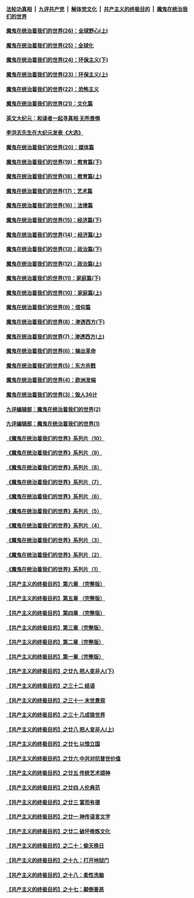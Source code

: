 

####  [法轮功真相](../../../../basic/blob/master/README.md?t=02081931) &nbsp;|&nbsp; [九评共产党](../../../../9ping.md/blob/master/README.md?t=02081931) &nbsp;|&nbsp; [解体党文化](../../../../jtdwh.md/blob/master/README.md?t=02081931)  &nbsp;|&nbsp; [共产主义的终极目的](../../../../gczydzjmd.md/blob/master/README.md?t=02081931) &nbsp;|&nbsp; [魔鬼在统治我们的世界](../../../../mgztzwmdsj.md/blob/master/README.md?t=02081931) 

#### [魔鬼在统治着我们的世界(26)：全球野心(上)](../pages/nsc422/n10900318.md?t=02081931) 

#### [魔鬼在统治着我们的世界(25)：全球化](../pages/nsc422/n10788205.md?t=02081931) 

#### [魔鬼在统治着我们的世界(24)：环保主义(下)](../pages/nsc422/n10695307.md?t=02081931) 

#### [魔鬼在统治着我们的世界(23)：环保主义(上)](../pages/nsc422/n10688613.md?t=02081931) 

#### [魔鬼在统治着我们的世界(22)：恐怖主义](../pages/nsc422/n10614727.md?t=02081931) 

#### [魔鬼在统治着我们的世界(21)：文化篇](../pages/nsc422/n10597706.md?t=02081931) 

#### [英文大纪元：和读者一起寻真相 无所畏惧](../pages/nsc422/n12542027.md?t=02081931) 

#### [李洪志先生在大纪元发表《大选》](../pages/nsc422/n12534746.md?t=02081931) 

#### [魔鬼在统治着我们的世界(20)：媒体篇](../pages/nsc422/n10586579.md?t=02081931) 

#### [魔鬼在统治着我们的世界(19)：教育篇(下)](../pages/nsc422/n10564808.md?t=02081931) 

#### [魔鬼在统治着我们的世界(18)：教育篇(上)](../pages/nsc422/n10526970.md?t=02081931) 

#### [魔鬼在统治着我们的世界(17)：艺术篇](../pages/nsc422/n10499093.md?t=02081931) 

#### [魔鬼在统治着我们的世界(16)：法律篇](../pages/nsc422/n10485969.md?t=02081931) 

#### [魔鬼在统治着我们的世界(15)：经济篇(下)](../pages/nsc422/n10469975.md?t=02081931) 

#### [魔鬼在统治着我们的世界(14)：经济篇(上)](../pages/nsc422/n10457370.md?t=02081931) 

#### [魔鬼在统治着我们的世界(13)：政治篇(下)](../pages/nsc422/n10448270.md?t=02081931) 

#### [魔鬼在统治着我们的世界(12)：政治篇(上)](../pages/nsc422/n10444576.md?t=02081931) 

#### [魔鬼在统治着我们的世界(11)：家庭篇(下)](../pages/nsc422/n10440961.md?t=02081931) 

#### [魔鬼在统治着我们的世界(10)：家庭篇(上)](../pages/nsc422/n10435448.md?t=02081931) 

#### [魔鬼在统治着我们的世界(9)：信仰篇](../pages/nsc422/n10432159.md?t=02081931) 

#### [魔鬼在统治着我们的世界(8)：渗透西方(下)](../pages/nsc422/n10429603.md?t=02081931) 

#### [魔鬼在统治着我们的世界(7)：渗透西方(上)](../pages/nsc422/n10426013.md?t=02081931) 

#### [魔鬼在统治着我们的世界(6)：输出革命](../pages/nsc422/n10421536.md?t=02081931) 

#### [魔鬼在统治着我们的世界(5)：东方杀戮](../pages/nsc422/n10417707.md?t=02081931) 

#### [魔鬼在统治着我们的世界(4)：欧洲发端](../pages/nsc422/n10414890.md?t=02081931) 

#### [魔鬼在统治着我们的世界(3)：毁人36计](../pages/nsc422/n10411583.md?t=02081931) 

#### [九评编辑部：魔鬼在统治着我们的世界(2)](../pages/nsc422/n10410036.md?t=02081931) 

#### [九评编辑部：魔鬼在统治着我们的世界(1)](../pages/nsc422/n10406825.md?t=02081931) 

#### [《魔鬼在统治着我们的世界》系列片（10）](../pages/nsc422/n12292670.md?t=02081931) 

#### [《魔鬼在统治着我们的世界》系列片（9）](../pages/nsc422/n12290859.md?t=02081931) 

#### [《魔鬼在统治着我们的世界》系列片（8）](../pages/nsc422/n12287445.md?t=02081931) 

#### [《魔鬼在统治着我们的世界》系列片（7）](../pages/nsc422/n12283425.md?t=02081931) 

#### [《魔鬼在统治着我们的世界》系列片（6）](../pages/nsc422/n12282314.md?t=02081931) 

#### [《魔鬼在统治着我们的世界》系列片（5）](../pages/nsc422/n12281419.md?t=02081931) 

#### [《魔鬼在统治着我们的世界》系列片（4）](../pages/nsc422/n12274024.md?t=02081931) 

#### [《魔鬼在统治着我们的世界》系列片（3）](../pages/nsc422/n12271322.md?t=02081931) 

#### [《魔鬼在统治着我们的世界》系列片（2）](../pages/nsc422/n12269049.md?t=02081931) 

#### [《魔鬼在统治着我们的世界》系列片（1）](../pages/nsc422/n12267575.md?t=02081931) 

#### [【共产主义的终极目的】第六章 （完整版）](../pages/nsc422/n11428913.md?t=02081931) 

#### [【共产主义的终极目的】第五章 （完整版）](../pages/nsc422/n11428912.md?t=02081931) 

#### [【共产主义的终极目的】第四章 （完整版）](../pages/nsc422/n11428907.md?t=02081931) 

#### [【共产主义的终极目的】第三章（完整版）](../pages/nsc422/n11428848.md?t=02081931) 

#### [【共产主义的终极目的】第二章（完整版）](../pages/nsc422/n11428831.md?t=02081931) 

#### [【共产主义的终极目的】第一章（完整版）](../pages/nsc422/n11417651.md?t=02081931) 

#### [【共产主义的终极目的】之廿九 把人变非人(下)](../pages/nsc422/n11344140.md?t=02081931) 

#### [【共产主义的终极目的】之三十二 结语](../pages/nsc422/n11360535.md?t=02081931) 

#### [【共产主义的终极目的】之三十一 末世景观](../pages/nsc422/n11351129.md?t=02081931) 

#### [【共产主义的终极目的】之三十 几成狼世界](../pages/nsc422/n11348280.md?t=02081931) 

#### [【共产主义的终极目的】之廿八 把人变非人(上)](../pages/nsc422/n11340492.md?t=02081931) 

#### [【共产主义的终极目的】之廿七 以恨立国](../pages/nsc422/n11336944.md?t=02081931) 

#### [【共产主义的终极目的】之廿六 中共对抗普世价值](../pages/nsc422/n11324785.md?t=02081931) 

#### [【共产主义的终极目的】之廿五 传统艺术颂神](../pages/nsc422/n11296396.md?t=02081931) 

#### [【共产主义的终极目的】之廿四 人伦典范](../pages/nsc422/n11296397.md?t=02081931) 

#### [【共产主义的终极目的】之廿三 富而有德](../pages/nsc422/n11283598.md?t=02081931) 

#### [【共产主义的终极目的】之廿一 神传语言文字](../pages/nsc422/n11263265.md?t=02081931) 

#### [【共产主义的终极目的】之廿二 破坏修炼文化](../pages/nsc422/n11245728.md?t=02081931) 

#### [【共产主义的终极目的】之二十：偷天换日](../pages/nsc422/n11238846.md?t=02081931) 

#### [【共产主义的终极目的】之十九：打开地狱门](../pages/nsc422/n11206376.md?t=02081931) 

#### [【共产主义的终极目的】之十八：柔性洗脑](../pages/nsc422/n11199994.md?t=02081931) 

#### [【共产主义的终极目的】之十七：颠倒善恶](../pages/nsc422/n11179782.md?t=02081931) 

